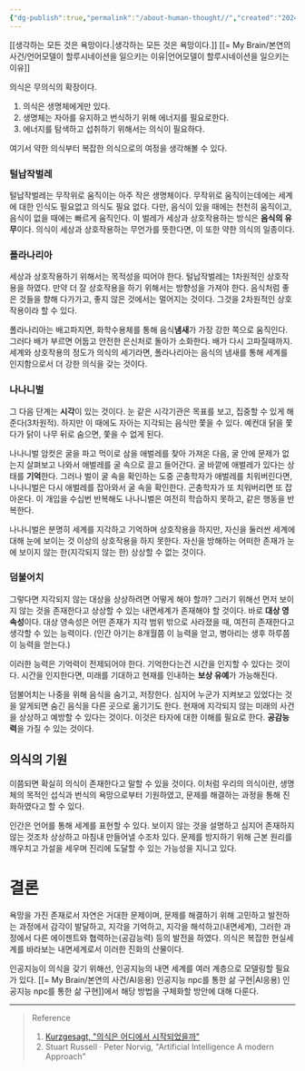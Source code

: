 ```yaml
---
{"dg-publish":true,"permalink":"/about-human-thought//","created":"2024-11-15T15:47:26.000+09:00","updated":"2025-01-14T15:33:48.000+09:00"}
---
```



[[생각하는 모든 것은 욕망이다.\|생각하는 모든 것은 욕망이다.]]
[[= My Brain/본연의 사건/언어모델이 할루시네이션을 일으키는 이유\|언어모델이 할루시네이션을 일으키는 이유]]

의식은 무의식의 확장이다.

1. 의식은 생명체에게만 있다.
2. 생명체는 자아를 유지하고 번식하기 위해 에너지를 필요로한다.
3. 에너지를 탐색하고 섭취하기 위해서는 의식이 필요하다.

여기서 약한 의식부터 복잡한 의식으로의 여정을 생각해볼 수 있다.

### 털납작벌레
털납작벌레는 무작위로 움직이는 아주 작은 생명체이다. 무작위로 움직이는데에는 세계에 대한 인식도 필요없고 의식도 필요 없다. 다만, 음식이 있을 때에는 천천히 움직이고, 음식이 없을 때에는 빠르게 움직인다. 이 벌레가 세상과 상호작용하는 방식은 **음식의 유무**이다. 의식이 세상과 상호작용하는 무언가를 뜻한다면, 이 또한 약한 의식의 일종이다.

### 폴라나리아
세상과 상호작용하기 위해서는 목적성을 띠어야 한다. 털납작벌레는 1차원적인 상호작용을 하였다. 만약 더 잘 상호작용을 하기 위해서는 방향성을 가져야 한다. 음식처럼 좋은 것들을 향해 다가가고, 좋지 않은 것에서는 멀어지는 것이다. 그것을 2차원적인 상호작용이라 할 수 있다.

폴라나리아는 배고파지면, 화학수용체를 통해 음식**냄새**가 가장 강한 쪽으로 움직인다. 그러다 배가 부르면 어둡고 안전한 은신처로 돌아가 소화한다. 배가 다시 고파질때까지. 세계와 상호작용의 정도가 의식의 세기라면, 폴라나리아는 음식의 냄새를 통해 세계를 인지함으로서 더 강한 의식을 갖는 것이다.

### 나나니벌
그 다음 단계는 **시각**이 있는 것이다. 눈 같은 시각기관은 목표를 보고, 집중할 수 있게 해준다(3차원적). 하지만 이 때에도 자아는 지각되는 음식만 쫓을 수 있다. 예컨대 닭을 쫓다가 닭이 나무 뒤로 숨으면, 쫓을 수 없게 된다.

나나니벌 암컷은 굴을 파고 먹이로 삼을 애벌레를 찾아 가져온 다음, 굴 안에 문제가 없는지 살펴보고 나와서 애벌레를 굴 속으로 끌고 들어간다. 굴 바깥에 애벌레가 있다는 상태를 **기억**한다. 그러나 벌이 굴 속을 확인하는 도중 곤충학자가 애벌레를 치워버린다면, 나나니벌은 다시 애벌레를 잡아와서 굴 속을 확인한다. 곤충학자가 또 치워버리면 또 잡아온다. 이 개입을 수십번 반복해도 나나니벌은 여전히 학습하지 못하고, 같은 행동을 반복한다.

나나니벌은 분명히 세계를 지각하고 기억하며 상호작용을 하지만, 자신을 둘러싼 세계에 대해 눈에 보이는 것 이상의 상호작용을 하지 못한다. 자신을 방해하는 어떠한 존재가 눈에 보이지 않는 한(지각되지 않는 한) 상상할 수 없는 것이다.

### 덤불어치
그렇다면 지각되지 않는 대상을 상상하려면 어떻게 해야 할까? 그러기 위해선 먼저 보이지 않는 것을 존재한다고 상상할 수 있는 내면세계가 존재해야 할 것이다. 바로 **대상 영속성**이다. 대상 영속성은 어떤 존재가 지각 범위 밖으로 사라졌을 때, 여전히 존재한다고 생각할 수 있는 능력이다. (인간 아기는 8개월쯤 이 능력을 얻고, 병아리는 생후 하루쯤 이 능력을 얻는다.)

이러한 능력은 기억력이 전제되어야 한다. 기억한다는건 시간을 인지할 수 있다는 것이다. 시간을 인지한다면, 미래를 기대하고 현재를 인내하는 **보상 유예**가 가능해진다.

덤불어치는 나중을 위해 음식을 숨기고, 저장한다. 심지어 누군가 지켜보고 있었다는 것을 알게되면 숨긴 음식을 다른 곳으로 옮기기도 한다. 현재에 지각되지 않는 미래의 사건을 상상하고 예방할 수 있다는 것이다. 이것은 타자에 대한 이해를 필요로 한다. **공감능력**을 가질 수 있는 것이다.

## 의식의 기원
이쯤되면 확실히 의식이 존재한다고 말할 수 있을 것이다. 이처럼 우리의 의식이란, 생명체의 목적인 섭식과 번식의 욕망으로부터 기원하였고, 문제를 해결하는 과정을 통해 진화하였다고 할 수 있다.

인간은 언어를 통해 세계를 표현할 수 있다. 보이지 않는 것을 설명하고 심지어 존재하지 않는 것조차 상상하고 마침내 만들어낼 수조차 있다. 문제를 방지하기 위해 근본 원리를 깨우치고 가설을 세우며 진리에 도달할 수 있는 가능성을 지니고 있다.

# 결론
욕망을 가진 존재로서 자연은 거대한 문제이며, 문제를 해결하기 위해 고민하고 발전하는 과정에서 감각이 발달하고, 지각을 기억하고, 지각을 해석하고(내면세계), 그러한 과정에서 다른 에이젠트와 협력하는(공감능력) 등의 발전을 하였다. 의식은 복잡한 현실세계를 바라보는 내면세계로서 이러한 진화의 산물이다.

인공지능이 의식을 갖기 위해선, 인공지능의 내면 세계를 여러 계층으로 모델링할 필요가 있다. [[= My Brain/본연의 사건/AI응용) 인공지능 npc를 통한 삶 구현\|AI응용) 인공지능 npc를 통한 삶 구현]]에서 해당 방법을 구체화할 방안에 대해 다룬다.


---

> Reference
> 1. [Kurzgesagt, "의식은 어디에서 시작되었을까"](https://www.youtube.com/watch?v=5J9PMGA_9p8)
> 2. Stuart Russell · Peter Norvig, "Artificial Intelligence A modern Approach"